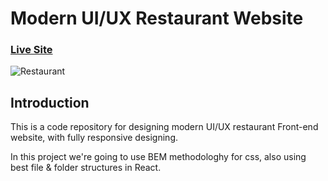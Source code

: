 # Modern UI/UX Restaurant Website

### [Live Site](https://rest-ui-ux.vercel.app/)

![Restaurant](https://file.io/P80BjgMAQIX8)



## Introduction
This is a code repository for designing modern UI/UX restaurant Front-end website, with fully responsive designing.

In this project we're going to use BEM methodologhy for css, also using best file & folder structures in React.
